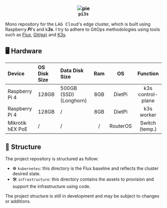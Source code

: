 <h3 align="center">
    <img src="https://i.ibb.co/HLjFmxb1/pie.png" alt="pie" border="0"><br/>
    <code>pi3s</code>
</h3>

Mono repository for the <kbd>LAG Cloud</kbd>'s edge cluster, which is built using Raspberry <i><b>Pi</b></i>'s and k<i><b>3s</b></i>. I try to adhere to GitOps methodologies using tools such as [Flux](https://fluxcd.io/), [Git(ea)](https://about.gitea.com/) and [K3s](https://k3s.io/).

## 🖥️ Hardware

| Device | OS Disk Size | Data Disk Size | Ram | OS | Function |
|:-------|:-------------|:---------------|:---:|:--:|:--------:|
| Raspberry Pi 4 | 128GB | 500GB (SSD) (Longhorn) | 8GB | DietPi | k3s control-plane |
| Raspberry Pi 4 | 128GB | / | 8GB | DietPi | k3s worker |
| Mikrotik hEX PoE | / | / | / | RouterOS | Switch (temp.) |

## 📁 Structure

The project repository is structured as follow:

- ☸️ `kubernetes`: this directory is the Flux baseline and reflects the cluster desired state.
- 🛠️ `infrastructure`: this directory contains the assets to provision and support the infrastructure using code.

The project structure is still in development and may be subject to changes or additions.